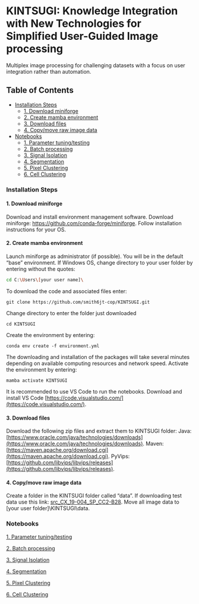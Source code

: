 # KINTSUGI: Knowledge Integration with New Technologies for Simplified User-Guided Image processing

Multiplex image processing for challenging datasets with a focus on user integration rather than automation.

<div>
  
## Table of Contents

  - [Installation Steps](#installation-steps)
    - [1. Download miniforge](#1.-download-miniforge)
    - [2. Create mamba environment](#2.-create-mamba-environment)
    - [3. Download files](#3.-download-files)
    - [4. Copy/move raw image data](#4.-copy/move-raw-image-data)
  - [Notebooks](#notebooks)
    - [1. Parameter tuning/testing](#1.-parameter-tuning/testing)
    - [2. Batch processing](#2.-batch-processing)
    - [3. Signal Isolation](#3.-signal-isolation)
    - [4. Segmentation](#4.-segmentation)
    - [5. Pixel Clustering](#5.-pixel-clustering)
    - [6. Cell Clustering](#5.-cell-clustering)

### Installation Steps

#### 1. Download miniforge 
Download and install environment management software.
Download miniforge: https://github.com/conda-forge/miniforge.
Follow installation instructions for your OS.

#### 2. Create mamba environment
Launch miniforge as administrator (if possible). 
You will be in the default “base” environment.
If Windows OS, change directory to your user folder by entering without the quotes: 
```sh
cd C:\Users\[your user name]\
```
To download the code and associated files enter: 
```
git clone https://github.com/smith6jt-cop/KINTSUGI.git
```
Change directory to enter the folder just downloaded 
```
cd KINTSUGI
```
Create the environment by entering:
```
conda env create -f environment.yml
```
The downloading and installation of the packages will take several minutes depending on available computing resources and network speed.
Activate the environment by entering:
```
mamba activate KINTSUGI
```
It is recommended to use VS Code to run the notebooks. Download and install VS Code [https://code.visualstudio.com/](https://code.visualstudio.com/).

#### 3. Download files
Download the following zip files and extract them to KINTSUGI folder:
Java: [https://www.oracle.com/java/technologies/downloads](https://www.oracle.com/java/technologies/downloads).
Maven: [https://maven.apache.org/download.cgi](https://maven.apache.org/download.cgi).
PyVips: [https://github.com/libvips/libvips/releases](https://github.com/libvips/libvips/releases).

#### 4. Copy/move raw image data
Create a folder in the KINTSUGI folder called “data”.
If downloading test data use this link: [src_CX_19-004_SP_CC2-B28](https://uflorida-my.sharepoint.com/:f:/g/personal/smith6jt_ufl_edu1/Er5ui-wFA6BNnmgj9N1hPAsBYQaiKfSQa2do_lUMhQdaGg?e=5Uny95).
Move all image data to [your user folder]\KINTSUGI\data.


<div>


### Notebooks
[1. Parameter tuning/testing](notebooks/1_Single_Channel_Eval.ipynb) 

[2. Batch processing](notebooks/2_Cycle_Processing.ipynb) 

[3. Signal Isolation](notebooks/3_Signal_Isolation.ipynb)

[4. Segmentation](notebooks/4_Segmentation.ipynb)

[5. Pixel Clustering](notebooks/5_Cluster_Pixels.ipynb)

[6. Cell Clustering](notebooks/6_Cluster_Cells.ipynbb)
